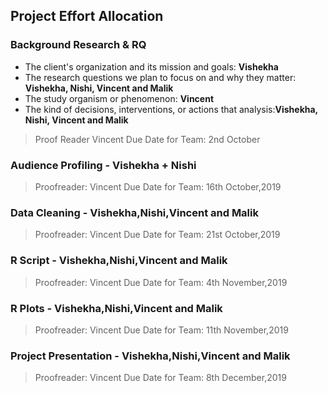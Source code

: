 
## Project Effort Allocation 

### Background Research & RQ
* The client's organization and its mission and goals: **Vishekha**
* The research questions we plan to focus on and why they matter: **Vishekha, Nishi, Vincent and Malik** 
* The study organism or phenomenon: **Vincent**
* The kind of decisions, interventions, or actions that analysis:**Vishekha, Nishi, Vincent and Malik** 
> Proof Reader Vincent   Due Date for Team: 2nd October


### Audience Profiling - Vishekha + Nishi 
> Proofreader: Vincent    Due Date for Team: 16th October,2019

### Data Cleaning - Vishekha,Nishi,Vincent and Malik
> Proofreader: Vincent   Due Date for Team: 21st October,2019

### R Script - Vishekha,Nishi,Vincent and Malik
> Proofreader: Vincent   Due Date for Team: 4th November,2019

### R Plots - Vishekha,Nishi,Vincent and Malik
> Proofreader: Vincent   Due Date for Team: 11th November,2019

### Project Presentation - Vishekha,Nishi,Vincent and Malik 
> Proofreader: Vincent   Due Date for Team: 8th December,2019


